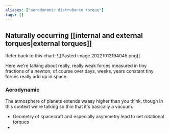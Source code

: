 ```yaml
---
aliases: ["aerodynamic distrubance torque"]
tags: []
---
```


## Naturally occurring [[internal and external torques|external torques]]
Refer back to this chart:
![[Pasted image 20221012194045.png]]

Here we're talking about really, really weak forces measured in tiny fractions of a newton; of course over days, weeks, years constant tiny forces really add up in space.

### Aerodynamic
The atmosphere of planets extends waaay higher than you think, though in this context we're talking so thin that it's basically a vacuum. 
- Geometry of spacecraft and especially asymmetry lead to net rotational torques
- 

